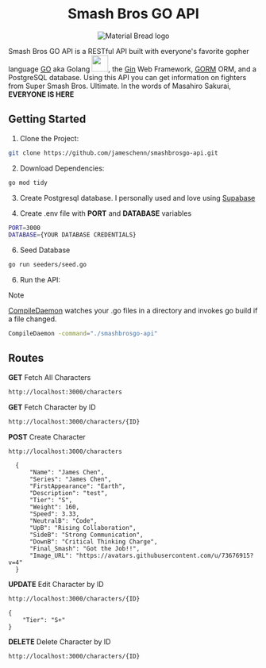 <h1 align="center">Smash Bros GO API</h1>
<p align="center"><img src="https://res.cloudinary.com/dttjhvohj/image/upload/v1717614247/smashbrosgo_banner.png" alt="Material Bread logo"></p>

Smash Bros GO API is a RESTful API built with everyone's favorite gopher language [GO](https://go.dev/doc/) aka Golang <img width=33px src="https://user-images.githubusercontent.com/25181517/192149581-88194d20-1a37-4be8-8801-5dc0017ffbbe.png">,
the [Gin](https://gin-gonic.com/docs/introduction/) Web Framework, [GORM](https://gorm.io/) ORM, and a PostgreSQL database. Using this API you can get information on fighters from Super Smash Bros. Ultimate. In the words of Masahiro Sakurai, **EVERYONE IS HERE** 

## Getting Started

1. Clone the Project:

  ```bash
  git clone https://github.com/jameschenn/smashbrosgo-api.git
  ```
2. Download Dependencies:

  ```bash
  go mod tidy
  ```
3. Create Postgresql database. I personally used and love using [Supabase](https://supabase.com/)

4. Create .env file with **PORT** and **DATABASE** variables
  ```bash
  PORT=3000
  DATABASE={YOUR DATABASE CREDENTIALS}
  ```

6. Seed Database
  
  ```bash
  go run seeders/seed.go
  ```

6. Run the API:
  > [!NOTE]
  > [CompileDaemon](https://pkg.go.dev/github.com/githubnemo/CompileDaemon#section-readme) watches your .go files in a directory and invokes go build if a file changed. 

  ```bash
  CompileDaemon -command="./smashbrosgo-api"
  ```

## Routes 

**GET** Fetch All Characters
  ```bash
  http://localhost:3000/characters
  ```

**GET** Fetch Character by ID
  ```bash
  http://localhost:3000/characters/{ID}
  ```

**POST** Create Character
  ```bash
  http://localhost:3000/characters
  ```
  ```
    {
        "Name": "James Chen",
        "Series": "James Chen",
        "FirstAppearance": "Earth",
        "Description": "test",
        "Tier": "S",
        "Weight": 160,
        "Speed": 3.33,
        "NeutralB": "Code",
        "UpB": "Rising Collaboration",
        "SideB": "Strong Communication",
        "DownB": "Critical Thinking Charge",
        "Final_Smash": "Got the Job!!",
        "Image_URL": "https://avatars.githubusercontent.com/u/73676915?v=4"
    }
  ```

**UPDATE** Edit Character by ID
  ```bash
  http://localhost:3000/characters/{ID}
  ```
  ```
  {
	  "Tier": "S+"
  }
  ```

**DELETE** Delete Character by ID
  ```bash
  http://localhost:3000/characters/{ID}
  ```
